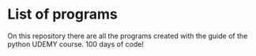 # List of programs

On this repository there are all the programs created with the guide of the python UDEMY course. 100 days of code!
